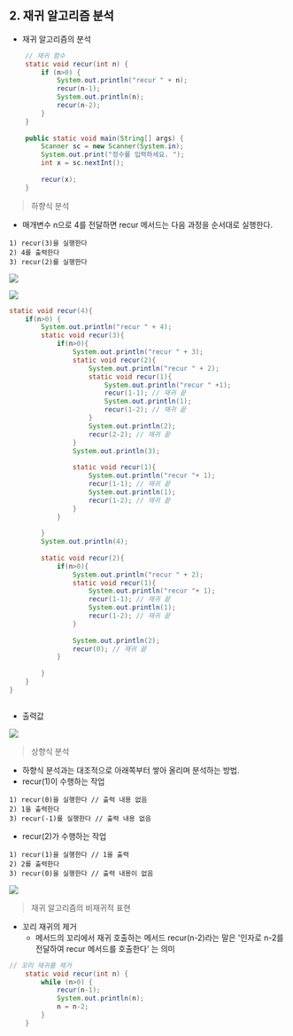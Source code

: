 ## 2. 재귀 알고리즘 분석
- 재귀 알고리즘의 분석
```java
	// 재귀 함수
	static void recur(int n) {
		if (n>0) {
            System.out.println("recur " + n);
			recur(n-1);
			System.out.println(n);
			recur(n-2);
		}
	}
	
	public static void main(String[] args) {
		Scanner sc = new Scanner(System.in);
		System.out.print("정수를 입력하세요. ");
		int x = sc.nextInt();
		
		recur(x);
	}

```
> 하향식 분석
- 매개변수 n으로 4를 전달하면 recur 메서드는 다음 과정을 순서대로 실행한다.

```
1) recur(3)을 실행한다
2) 4를 출력한다
3) recur(2)를 실행한다
```


![](https://img1.daumcdn.net/thumb/R1280x0/?scode=mtistory2&fname=https%3A%2F%2Fblog.kakaocdn.net%2Fdn%2FeENK6T%2FbtqKxRxfqi6%2FUnK4h9oiOiX68gGtboCMMK%2Fimg.png)


![](https://img1.daumcdn.net/thumb/R1280x0/?scode=mtistory2&fname=https%3A%2F%2Fblog.kakaocdn.net%2Fdn%2FSqPAp%2FbtqKuGqtv6f%2FvXjaVRJio5zoUMsDQ4bCHK%2Fimg.png)

```java
static void recur(4){
	if(n>0) {
		System.out.println("recur " + 4);		
		static void recur(3){
			if(n>0){
				System.out.println("recur " + 3);
				static void recur(2){
					System.out.println("recur " + 2);
					static void recur(1){
						System.out.println("recur " +1);
						recur(1-1); // 재귀 끝
						System.out.println(1);
						recur(1-2); // 재귀 끝
					}
					System.out.println(2);
					recur(2-2); // 재귀 끝
				}
				System.out.println(3);
				
				static void recur(1){
					System.out.println("recur "+ 1);
					recur(1-1); // 재귀 끝
					System.out.println(1);
					recur(1-2); // 재귀 끝
				}
			}
		
		}
		System.out.println(4);
		
		static void recur(2){
			if(n>0){
				System.out.println("recur " + 2);
				static void recur(1){
					System.out.println("recur "+ 1);
					recur(1-1); // 재귀 끝
					System.out.println(1);
					recur(1-2); // 재귀 끝
				}				
				
				System.out.println(2);
				recur(0); // 재귀 끝
			}
		
		}
	}
}



```

- 출력값

![](https://img1.daumcdn.net/thumb/R1280x0/?scode=mtistory2&fname=https%3A%2F%2Fblog.kakaocdn.net%2Fdn%2F6pf7i%2FbtqKxPGeE8M%2Fmn69oh4jjlyOyXcvE9hAU1%2Fimg.png)


>상향식 분석
- 하향식 분석과는 대조적으로 아래쪽부터 쌓아 올리며 분석하는 방법.
- recur(1)이 수행하는 작업
```
1) recur(0)을 실행한다 // 출력 내용 없음
2) 1을 출력한다
3) recur(-1)를 실행한다 // 출력 내용 없음
```

- recur(2)가 수행하는 작업
```
1) recur(1)을 실행한다 // 1을 출력
2) 2를 출력한다
3) recur(0)을 실행한다 // 출력 내용이 없음
```

![](https://img1.daumcdn.net/thumb/R1280x0/?scode=mtistory2&fname=https%3A%2F%2Fblog.kakaocdn.net%2Fdn%2Fc8vXfz%2FbtqKwRxLceP%2FlsGuvGu3EcQvufG0RWg1q0%2Fimg.png)

> 재귀 알고리즘의 비재귀적 표현
- 꼬리 재귀의 제거
   - 메서드의 꼬리에서 재귀 호출하는 메서드 recur(n-2)라는 말은
   '인자로 n-2를 전달하여 recur 메서드를 호출한다' 는 의미

```java
// 꼬리 재귀를 제거
	static void recur(int n) {
		while (n>0) {
			recur(n-1);
			System.out.println(n);
			n = n-2;
		}
	}
```